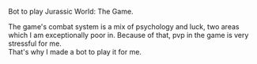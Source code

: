 Bot to play Jurassic World: The Game.<br>

The game's combat system is a mix of psychology and luck, two areas which I am exceptionally poor in. Because of that, pvp in the game is very stressful for me.<br> That's why I made a bot to play it for me.<br>

